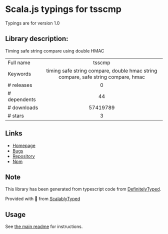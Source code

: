 
# Scala.js typings for tsscmp

Typings are for version 1.0

## Library description:
Timing safe string compare using double HMAC

|                    |                 |
| ------------------ | :-------------: |
| Full name          | tsscmp |
| Keywords           | timing safe string compare, double hmac string compare, safe string compare, hmac |
| # releases         | 0 |
| # dependents       | 44 |
| # downloads        | 57419789 |
| # stars            | 3 |

## Links
- [Homepage](https://github.com/suryagh/tsscmp#readme)
- [Bugs](https://github.com/suryagh/tsscmp/issues)
- [Repository](https://github.com/suryagh/tsscmp)
- [Npm](https://www.npmjs.com/package/tsscmp)
    


## Note
This library has been generated from typescript code from [DefinitelyTyped](https://definitelytyped.org).

Provided with :purple_heart: from [ScalablyTyped](https://github.com/oyvindberg/ScalablyTyped)

## Usage
See [the main readme](../../readme.md) for instructions.


